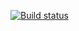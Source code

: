 [![Build status](https://ci.appveyor.com/api/projects/status/ltadmyo703my0yva?svg=true)](https://ci.appveyor.com/project/jukkty/aqa2-2)